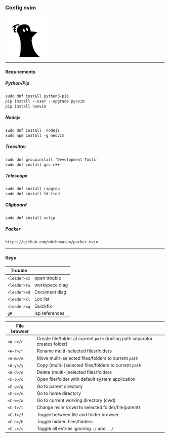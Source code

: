 ### Config nvim

![Logo FLinguenheld](https://raw.githubusercontent.com/FLinguenheld/dotfiles/main/forelif.png "Pouet")

****
#### Requirements

##### Python/Pip
    sudo dnf install python3-pip  
    pip install --user --upgrade pynvim  
    pip install neovim

##### Nodejs
    sudo dnf install  nodejs  
    sudo npm install -g neovim

##### Treesitter
    sudo dnf groupinstall 'Development Tools'  
    sudo dnf install gcc-c++

##### Telescope
    sudo dnf install ripgrep  
    sudo dnf install fd-find

##### Clipboard
    sudo dnf install xclip

##### Packer
    https://github.com/wbthomason/packer.nvim  


***
#### Keys

|  Trouble            |                           |
|---------------------|---------------------------|
|`<leader>xx`         | open trouble              |
|`<leader>rw`         | workspace diag            |
|`<leader>xd`         | Document diag             |
|`<leader>xl`         | Loc list                  |
|`<leader>xq`         | Quickfix                  |
|`gR`                 | lsp references            |


| File browser    |                                                                               |
|-----------------|-------------------------------------------------------------------------------|
| `<A-c>/c`       | Create file/folder at current `path` (trailing path separator creates folder) |
| `<A-r>/r`       | Rename multi-selected files/folders                                           |
| `<A-m>/m`       | Move multi-selected files/folders to current `path`                           |
| `<A-y>/y`       | Copy (multi-)selected files/folders to current `path`                         |
| `<A-d>/d`       | Delete (multi-)selected files/folders                                         |
| `<C-o>/o`       | Open file/folder with default system application                              |
| `<C-g>/g`       | Go to parent directory                                                        |
| `<C-e>/e`       | Go to home directory                                                          |
| `<C-w>/w`       | Go to current working directory (cwd)                                         |
| `<C-t>/t`       | Change nvim's cwd to selected folder/file(parent)                             |
| `<C-f>/f`       | Toggle between file and folder browser                                        |
| `<C-h>/h`       | Toggle hidden files/folders                                                   |
| `<C-s>/s`       | Toggle all entries ignoring `./` and `../`                                    |
